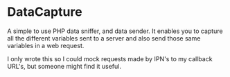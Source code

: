 # DataCapture
A simple to use PHP data sniffer, and data sender. 
It enables you to capture all the different variables sent to a server and also send those same variables in a web request. 


I only wrote this so I could mock requests made by IPN's to my callback URL's, but someone might find it useful.
